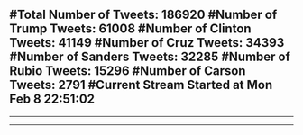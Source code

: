 #Total Number of Tweets: 186920 
#Number of Trump Tweets: 61008
#Number of Clinton Tweets: 41149
#Number of Cruz Tweets: 34393
#Number of Sanders Tweets: 32285
#Number of Rubio Tweets: 15296
#Number of Carson Tweets: 2791
#Current Stream Started at Mon Feb  8 22:51:02
---
---
---
